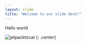```yaml
---
layout: slide
title: "Welcome to our slide deck!"
---
```


Hello world

![jetpacktocat](https://octodex.github.com/images/jetpacktocat.png)
{: .center}
